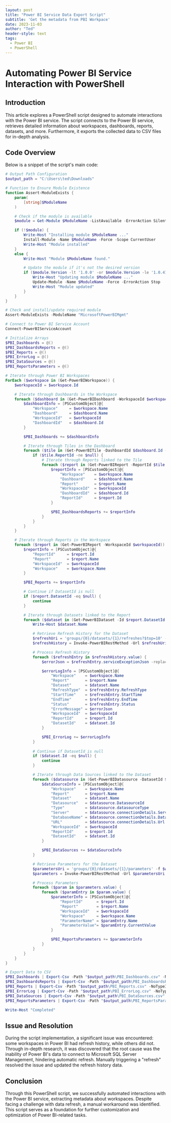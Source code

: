 ```yaml
---
layout: post
title: "Power BI Service Data Export Script"
subtitle: 'Get the metadata from PBI Workpace'
date: 2023-11-03
author: "Ted"
header-style: text
tags:
  - Power BI
  - PowerShell
---
```


# Automating Power BI Service Interaction with PowerShell

## Introduction

This article explores a PowerShell script designed to automate interactions with the Power BI service. The script connects to the Power BI service, retrieves detailed information about workspaces, dashboards, reports, datasets, and more. Furthermore, it exports the collected data to CSV files for in-depth analysis.

## Code Overview

Below is a snippet of the script's main code:

```powershell
# Output Path Configuration
$output_path = "C:\Users\ted\Downloads"

# Function to Ensure Module Existence
function Assert-ModuleExists {
    param(
        [string]$ModuleName
    )

    # Check if the module is available
    $module = Get-Module $ModuleName -ListAvailable -ErrorAction SilentlyContinue

    if (!$module) {
        Write-Host "Installing module $ModuleName ..."
        Install-Module -Name $ModuleName -Force -Scope CurrentUser
        Write-Host "Module installed"
    }
    else {
        Write-Host "Module $ModuleName found."

        # Update the module if it's not the desired version
        if ($module.Version -lt '1.0.0' -or $module.Version -le '1.0.410') {
            Write-Host "Updating module $ModuleName ..."
            Update-Module -Name $ModuleName -Force -ErrorAction Stop
            Write-Host "Module updated"
        }
    }
}

# Check and install/update required module
Assert-ModuleExists -ModuleName "MicrosoftPowerBIMgmt"

# Connect to Power BI Service Account
Connect-PowerBIServiceAccount

# Initialize Arrays
$PBI_Dashboards = @()
$PBI_DashboardsReports = @()
$PBI_Reports = @()
$PBI_ErrorLog = @()
$PBI_DataSources = @()
$PBI_ReportsParameters = @()

# Iterate through Power BI Workspaces
ForEach ($workspace in (Get-PowerBIWorkspace)) {
    $workspaceId = $workspace.Id

    # Iterate through Dashboards in the Workspace
    foreach ($dashboard in (Get-PowerBIDashboard -WorkspaceId $workspaceId)) {
        $dashboardInfo = [PSCustomObject]@{
            "Workspace"     = $workspace.Name
            "Dashboard"     = $dashboard.Name
            "WorkspaceId"   = $workspaceId
            "DashboardId"   = $dashboard.Id
        }

        $PBI_Dashboards += $dashboardInfo

        # Iterate through Tiles in the Dashboard
        foreach ($tile in (Get-PowerBITile -DashboardId $dashboard.Id -WorkspaceId $workspaceId)) {
            if ($tile.ReportId -ne $null) {
                # Iterate through Reports linked to the Tile
                foreach ($report in (Get-PowerBIReport -ReportId $tile.ReportId -WorkspaceId $workspaceId)) {
                    $reportInfo = [PSCustomObject]@{
                        "Workspace"    = $workspace.Name
                        "Dashboard"    = $dashboard.Name
                        "Report"       = $report.Name
                        "WorkspaceId"  = $workspaceId 
                        "DashboardId"  = $dashboard.Id
                        "ReportId"     = $report.Id 
                    }

                    $PBI_DashboardsReports += $reportInfo
                }
            }
        }
    }

    # Iterate through Reports in the Workspace
    foreach ($report in (Get-PowerBIReport -WorkspaceId $workspaceId)) {
        $reportInfo = [PSCustomObject]@{
            "ReportId"     = $report.Id
            "Report"       = $report.Name
            "WorkspaceId"  = $workspaceId
            "Workspace"    = $workspace.Name
        }

        $PBI_Reports += $reportInfo

        # Continue if DatasetId is null
        if ($report.DatasetId -eq $null) {
            continue
        }

        # Iterate through Datasets linked to the Report
        foreach ($dataset in (Get-PowerBIDataset -Id $report.DatasetId -WorkspaceId $workspaceId)) {
            Write-Host $dataset.Name

            # Retrieve Refresh History for the Dataset
            $refreshUri = 'groups/{0}/datasets/{1}/refreshes?$top=10' -f $workspaceId, $dataset.Id
            $refreshHistory = Invoke-PowerBIRestMethod -Url $refreshUri -Method Get | ConvertFrom-Json

            # Process Refresh History
            foreach ($refreshEntry in $refreshHistory.value) {
                $errorJson = $refreshEntry.serviceExceptionJson -replace "'", ''

                $errorLogInfo = [PSCustomObject]@{
                    "Workspace"    = $workspace.Name
                    "Report"       = $report.Name
                    "Dataset"      = $dataset.Name
                    "RefreshType"  = $refreshEntry.RefreshType
                    "StartTime"    = $refreshEntry.StartTime
                    "EndTime"      = $refreshEntry.EndTime
                    "Status"       = $refreshEntry.Status
                    "ErrorMessage" = $errorJson
                    "WorkspaceId"  = $workspaceId
                    "ReportId"     = $report.Id
                    "DatasetId"    = $dataset.Id
                }

                $PBI_ErrorLog += $errorLogInfo
            }
            
            # Continue if DatasetId is null
            if ($dataset.Id -eq $null) {
                continue
            }

            # Iterate through Data Sources linked to the Dataset
            foreach ($datasource in (Get-PowerBIDatasource -DatasetId $dataset.Id -WorkspaceId $workspaceId)) {
                $dataSourceInfo = [PSCustomObject]@{
                    "Workspace"    = $workspace.Name
                    "Report"       = $report.Name
                    "Dataset"      = $dataset.Name
                    "Datasource"   = $datasource.DatasourceId
                    "Type"         = $datasource.datasourceType
                    "Server"       = $datasource.connectionDetails.Server
                    "DatabaseName" = $datasource.connectionDetails.Database
                    "URL"          = $datasource.connectionDetails.Url
                    "WorkspaceId"  = $workspaceId
                    "ReportId"     = $report.Id
                    "DatasetId"    = $dataset.Id
                }

                $PBI_DataSources += $dataSourceInfo         
            }

            # Retrieve Parameters for the Dataset
            $parametersUri = 'groups/{0}/datasets/{1}/parameters' -f $workspaceId, $dataset.Id 
            $parameters = Invoke-PowerBIRestMethod -Url $parametersUri -Method Get | ConvertFrom-Json

            # Process Parameters
            foreach ($param in $parameters.value) {
                foreach ($paramEntry in $param.value) {
                    $parameterInfo = [PSCustomObject]@{
                        "ReportId"      = $report.Id
                        "Report"        = $report.Name
                        "WorkspaceId"   = $workspaceId
                        "Workspace"     = $workspace.Name
                        "ParameterName" = $paramEntry.Name
                        "ParameterValue"= $paramEntry.CurrentValue
                    }

                    $PBI_ReportsParameters += $parameterInfo
                }
            }
        }
    }
}

# Export Data to CSV
$PBI_Dashboards | Export-Csv -Path "$output_path\PBI_Dashboards.csv" -NoTypeInformation
$PBI_DashboardsReports | Export-Csv -Path "$output_path\PBI_DashboardsReports.csv" -NoTypeInformation
$PBI_Reports | Export-Csv -Path "$output_path\PBI_Reports.csv" -NoTypeInformation
$PBI_ErrorLog | Export-Csv -Path "$output_path\PBI_ErrorLog.csv" -NoTypeInformation
$PBI_DataSources | Export-Csv -Path "$output_path\PBI_DataSources.csv" -NoTypeInformation
$PBI_ReportsParameters | Export-Csv -Path "$output_path\PBI_ReportsParameters.csv" -NoTypeInformation

Write-Host "Completed"
```

## Issue and Resolution

During the script implementation, a significant issue was encountered: some workspaces in Power BI had refresh history, while others did not. Through in-depth research, it was discovered that the root cause was the inability of Power BI's data to connect to Microsoft SQL Server Management, hindering automatic refresh. Manually triggering a "refresh" resolved the issue and updated the refresh history data.

## Conclusion

Through this PowerShell script, we successfully automated interactions with the Power BI service, extracting metadata about workspaces. Despite facing a challenge with data refresh, a manual workaround was identified. This script serves as a foundation for further customization and optimization of Power BI-related tasks.



